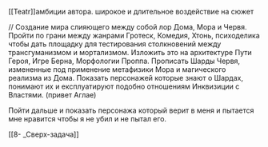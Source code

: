 
[[Teatr]]амбиции автора. широкое и длительное воздействие на сюжет

// Создание мира слияющего между собой лор Дома, Мора и Червя. Пройти по грани между жанрами Гротеск, Комедия, Хтонь, психоделика чтобы дать площадку для тестирования столкновений между трансгуманизмом и мортализмом. Изложить это на архитектуре Пути Героя, Игре Берна, Морфологии Проппа. Прописать Шарды Червя, измененные под применение метафизики Мора и магического реализма из Дома. Показать персонажей которые знают о Шардах, понимают их и експлуатируют подобно отношениям Инквизиции с Властями. (привет Аглае) 

Пойти дальше и показать персонажа который верит в меня и пытается мне нравится чтобы я не убил и не пытал его.

[[8- _Сверх-задача]]

